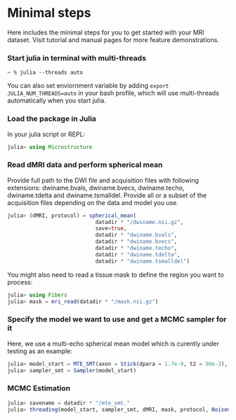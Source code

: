 # Minimal steps
Here includes the minimal steps for you to get started with your MRI dataset. Visit tutorial and manual pages for more feature demonstrations. 

### Start julia in terminal with multi-threads 
```terminal
~ % julia --threads auto
```
You can also set enviornment variable by adding `export JULIA_NUM_THREADS=auto` in your bash profile, which will use multi-threads automatically when you start julia.

### Load the package in Julia
In your julia script or REPL:
```julia
julia> using Microstructure
```

### Read dMRI data and perform spherical mean

Provide full path to the DWI file and acquisition files with following extensions: dwiname.bvals, dwiname.bvecs, dwiname.techo, dwiname.tdelta and dwiname.tsmalldel. Provide all or a subset of the acquisition files depending on the data and model you use. 

```julia
julia> (dMRI, protocol) = spherical_mean(
                            datadir * "/dwiname.nii.gz", 
                            save=true, 
                            datadir * "dwiname.bvals", 
                            datadir * "dwiname.bvecs", 
                            datadir * "dwiname.techo", 
                            datadir * "dwiname.tdelta", 
                            datadir * "dwiname.tsmalldel")
```
You might also need to read a tissue mask to define the region you want to process:

```julia
julia> using Fibers
julia> mask = mri_read(datadir * "/mask.nii.gz")
```

### Specify the model we want to use and get a MCMC sampler for it

Here, we use a multi-echo spherical mean model which is curently under testing as an example:
```julia
julia> model_start = MTE_SMT(axon = Stick(dpara = 1.7e-9, t2 = 90e-3), extra = Zeppelin(dpara = 1.7e-9, t2 = 60e-3))
julia> sampler_smt = Sampler(model_start)
```

### MCMC Estimation
```julia
julia> savename = datadir * "/mte_smt."
julia> threading(model_start, sampler_smt, dMRI, mask, protocol, Noisemodel(), savename)
```